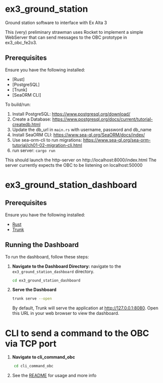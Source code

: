 # ex3_ground_station

Ground station software to interface with Ex Alta 3

This (very) preliminary strawman uses Rocket to implement a simple WebServer
that can send messages to the OBC prototype in ex3_obc_fe2o3.

## Prerequisites

Ensure you have the following installed:

-   [Rust]
-   [PostgreSQL]
-   [Trunk]
-   [SeaORM CLI]

To build/run:

1. Install PostgreSQL: https://www.postgresql.org/download/
2. Create a Database: https://www.postgresql.org/docs/current/tutorial-createdb.html
3. Update the db_url in `main.rs` with username, password and db_name
4. Install SeaORM CLI: https://www.sea-ql.org/SeaORM/docs/index/
5. Use sea-orm-cli to run migrations: https://www.sea-ql.org/sea-orm-tutorial/ch01-02-migration-cli.html
6. run server: `cargo run`

This should launch the http-server on http://localhost:8000/index.html
The server currently expects the OBC to be listening on localhost:50000

# ex3_ground_station_dashboard

## Prerequisites

Ensure you have the following installed:

-   [Rust](https://www.rust-lang.org/tools/install)
-   [Trunk](https://trunkrs.dev/#install)

## Running the Dashboard

To run the dashboard, follow these steps:

1. **Navigate to the Dashboard Directory:**
   navigate to the `ex3_ground_station_dashboard` directory.

    ```sh
    cd ex3_ground_station_dashboard
    ```

2. **Serve the Dashboard**
    ```sh
    trunk serve --open
    ```
    By default, Trunk will serve the application at http://127.0.0.1:8080. Open this URL in your web browser to view the dashboard.

# CLI to send a command to the OBC via TCP port

1. **Navigate to cli_command_obc**

```sh
    cd cli_command_obc
```

2. See the [README](./cli_command_obc/README.md) for usage and more info
